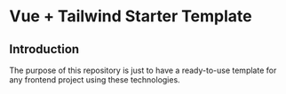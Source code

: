# Vue + Tailwind Starter Template

## Introduction

The purpose of this repository is just to have a ready-to-use template for any frontend project using these technologies.
